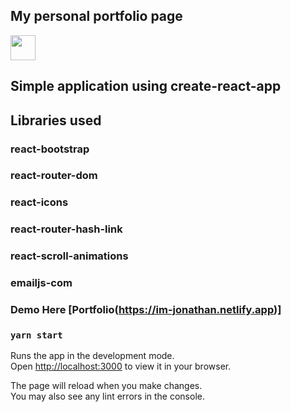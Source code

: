 ## My personal portfolio page
<img height="40" src="https://raw.githubusercontent.com/innng/innng/master/assets/kyubey.gif"/> 


## Simple application using create-react-app 

## Libraries used

### react-bootstrap
### react-router-dom
### react-icons
### react-router-hash-link
### react-scroll-animations
### emailjs-com


### Demo Here [Portfolio(https://im-jonathan.netlify.app)]







### `yarn start`

Runs the app in the development mode.\
Open [http://localhost:3000](http://localhost:3000) to view it in your browser.

The page will reload when you make changes.\
You may also see any lint errors in the console.
